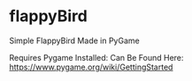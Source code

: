 # flappyBird
Simple FlappyBird Made in PyGame

Requires Pygame Installed:
 Can Be Found Here: https://www.pygame.org/wiki/GettingStarted
